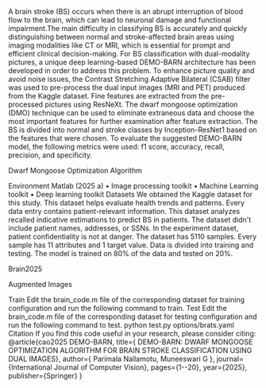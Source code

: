 A brain stroke (BS) occurs when there is an abrupt interruption of blood flow to the brain, which can lead to neuronal damage and functional impairment.The main difficulty in classifying BS is accurately and quickly distinguishing between normal and stroke-affected brain areas using imaging modalities like CT or MRI, 
which is essential for prompt and efficient clinical decision-making. For BS classification with dual-modality pictures, a unique deep learning-based DEMO-BARN architecture has been developed in order to address this problem. To enhance picture quality and avoid noise issues, the Contrast Stretching Adaptive Bilateral (CSAB) filter was used to 
pre-process the dual input images (MRI and PET) produced from the Kaggle dataset. Fine features are extracted from the pre-processed pictures using ResNeXt. 
The dwarf mongoose optimization (DMO) technique can be used to eliminate extraneous data and choose the most important features for further examination after feature extraction. The BS is divided into normal and stroke classes by Inception-ResNet1 based on the features that were chosen. To evaluate the suggested DEMO-BARN model, the following metrics were used: f1 score, accuracy, recall, precision, and specificity.  

Dwarf Mongoose Optimization Algorithm









Environment
Matlab (2025 a)
•	Image processing toolkit
•	Machine Learning toolkit
•	Deep learning toolkit
Datasets
We obtained the Kaggle dataset for this study. This dataset helps evaluate health trends and patterns. Every data entry contains patient-relevant information. This dataset analyzes recalled indicative estimations to predict BS in patients. The dataset didn't include patient names, addresses, or SSNs. In the experiment dataset, patient confidentiality is not at danger. The dataset has 5110 samples. Every sample has 11 attributes and 1 target value. Data is divided into training and testing. The model is trained on 80% of the data and tested on 20%.

Brain2025




Augmented Images
  
Train
Edit the brain_code.m file of the corresponding dataset for training configuration and run the following command to train.
Test
Edit the brain_code.m file of the corresponding dataset for testing configuration and run the following command to test.
python test.py options/brats.yaml
Citation
If you find this code useful in your research, please consider citing:
@article{cao2025 DEMO-BARN,
  title={ DEMO-BARN: DWARF MONGOOSE OPTIMIZATION ALGORITHM FOR BRAIN STROKE CLASSIFICATION USING DUAL IMAGES},
  author={ Parimala Nallamotu, Muneeswari G },
  journal={International Journal of Computer Vision},
  pages={1--20},
  year={2025},
  publisher={Springer}
}
